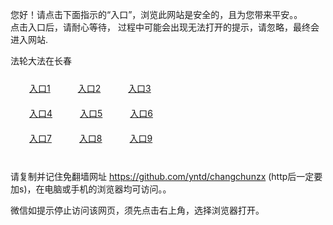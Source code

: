 您好！请点击下面指示的“入口”，浏览此网站是安全的，且为您带来平安。。 <br/>
点击入口后，请耐心等待， 过程中可能会出现无法打开的提示，请忽略，最终会进入网站. </br>

法轮大法在长春<br/>
<div style="padding:10px"><a style="margin:20px" target="_blank" href="https://dk326lks68ml7.cloudfront.net/2Qpsp?kiyrjkd" id="ccLink1" rel="nofollow">入口1</a> <a target="_blank" style="margin:20px" href="https://d2cshyrguw2oze.cloudfront.net/2Qpsp?fimpcgj" id="ccLink2" rel="nofollow">入口2</a> <a style="margin:20px" target="_blank" href="https://d3owp9m2ef9thx.cloudfront.net/2Qpsp?omjsvrh" id="ccLink3" rel="nofollow">入口3</a></div>

<div style="padding:10px" ><a style="margin:20px" target="_blank" href="https://dk326lks68ml7.cloudfront.net/2Qpsp?kiyrjkd" id="ccLink4" rel="nofollow">入口4</a> <a style="margin:20px" href="https://d2cshyrguw2oze.cloudfront.net/2Qpsp?fimpcgj" target="_blank" id="ccLink5" rel="nofollow">入口5</a> <a style="margin:20px" href="https://d3owp9m2ef9thx.cloudfront.net/2Qpsp?omjsvrh" target="_blank" id="ccLink6" rel="nofollow">入口6</a></div>

<div style="padding:10px"><a style="margin:20px" target="_blank" href="https://dk326lks68ml7.cloudfront.net/2Qpsp?kiyrjkd" id="ccLink7" rel="nofollow">入口7</a> <a style="margin:20px" href="https://d2cshyrguw2oze.cloudfront.net/2Qpsp?fimpcgj" target="_blank" id="ccLink8" rel="nofollow">入口8</a> <a style="margin:20px" target="_blank" href="https://d3owp9m2ef9thx.cloudfront.net/2Qpsp?omjsvrh" id="ccLink9" rel="nofollow">入口9</a></div>

<br/>



请复制并记住免翻墙网址 https://github.com/yntd/changchunzx (http后一定要加s)，在电脑或手机的浏览器均可访问。。<br/>

微信如提示停止访问该网页，须先点击右上角，选择浏览器打开。
